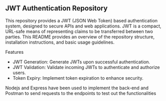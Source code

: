 ## JWT Authentication Repository


This repository provides a JWT (JSON Web Token) based authentication system, designed to secure APIs and web applications. JWT is a compact, URL-safe means of representing claims to be transferred between two parties. This README provides an overview of the repository structure, installation instructions, and basic usage guidelines.

Features

- JWT Generation: Generate JWTs upon successful authentication.
- JWT Validation: Validate incoming JWTs to authenticate and authorize users.
- Token Expiry: Implement token expiration to enhance security.

Nodejs and Express have been used to implement the back-end and Postman to send requests to the endpoints to test out the functionalities
